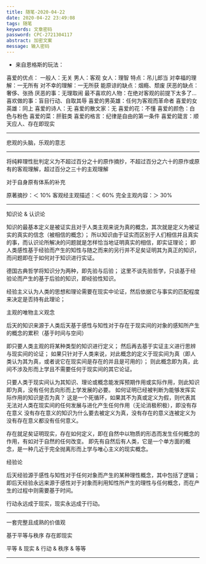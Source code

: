 ```yaml
---
title: 随笔-2020-04-22
date: 2020-04-22 23:49:08
tags: 随笔
keywords: 文章密码
password: CPC-2721304117
abstract: 加密文案
message: 输入密码
---
```


* 来自恩格斯的玩法：

喜爱的优点：
一般人：无关
男人：客观
女人：理智
特点：吊儿郎当
对幸福的理解：一无所有
对不幸的理解：一无所获
能原谅的缺点：烟瘾、颓废
厌恶的缺点：奢侈、张扬
厌恶的事：无理取闹
最不喜欢的人物：在绝对客观的前提下太多了...
喜欢做的事：盲目行动、自取其辱
喜爱的男英雄：任何为客观而革命者
喜爱的女英雄：同上
喜爱的诗人：无
喜爱的散文家：无
喜爱的花：不懂
喜爱的颜色：白色与粉色
喜爱的菜：肝脏类
喜爱的格言：纪律是自由的第一条件
喜爱的箴言：顺天应人、存在即现实

---

悲观的头脑，乐观的意志

---

将纯粹理性批判定义为不超过百分之十的原作摘抄，不超过百分之六十的原作或原有的客观理解，超过百分之三十的主观理解

对于自身原有体系的补充

原著摘抄：＜ 10%
客观经主观描述：＜ 60%
完全主观内容：＞ 30%

---

知识论 & 认识论

知识的最基本定义是被证实且对于人类主观来说为真的概念，其次就是定义为被证实的真实的信念（被相信的概念）；
所以知识由于证实而区别于人们相信并且真实的事，而认识论所解决的问题就是怎样恰当地证明真实的相信，即实证理论；
即人类感性基于经验而产生的知性与随之而来的另行并不足矣证明其为真正的知识，而问题即在于如何对于知识进行实证。

德国古典哲学将知识分为两种，即先验与后验；
这里不谈先验哲学，只谈基于经验论而产生的基于后验的知识，即经验性知识。

经验主义认为人类的思想和理论需要在现实中论证，然后依据它与事实的匹配程度来决定是否持有此理论；

主观的唯物主义观念

后天的知识来源于人类后天基于感性与知性对于存在于现实间的对象的感知所产生的概念的累积（基于时间与空间）

即只要人类主观的将某种类型的知识进行定义；
然后再去基于实证主义进行思辨与现实间的论证；
如果只针对于人类来说，对此概念的定义于现实间为真（即人类认为其为真，或者说它在现实间是存在的并且是可用的）；
则此概念即为真，此间不涉及形而上学且不需要任何于现实间的其它论证。

只要人类于现实间认为其知识、理论或概念能发挥预期作用或实际作用，则此知识即为真，没有任何去向形而上学发展的必要。
如何证明已经被判断为能够发挥实际作用的知识是否为真？
这是一个死循环，如果其不为真或定义为假，则代表其无法对人类在现实间的任何发展与进化产生任何作用（无论消极积极），即没有存在意义
没有存在意义的知识为什么要去被定义为真，没有存在的意义连被定义为没有存在意义都没有任何意义。

存在就足矣证明现实，存在如何定义，即在自然中以物质的形态而发生任何概念的作用，有如对于自然的任何改变。
即先有自然后有人类，它是一个单方面的概念，是一种几近于完全抛离形而上学与唯心主义的现实概念。

经验论

后天经验源于感性与知性对于任何对象而产生的某种理性概念，其中包括了逻辑；
即后天经验永远来源于感性对于对象而利用知性所产生的理性与任何概念，而在产生的过程中则需要基于时间。

行动永远成于现实，现实永远成于行动。

---

一套完整且成熟的价值观

基于平等与秩序
存在即现实

平等 & 现实 & 行动 & 秩序 & 等等

---



